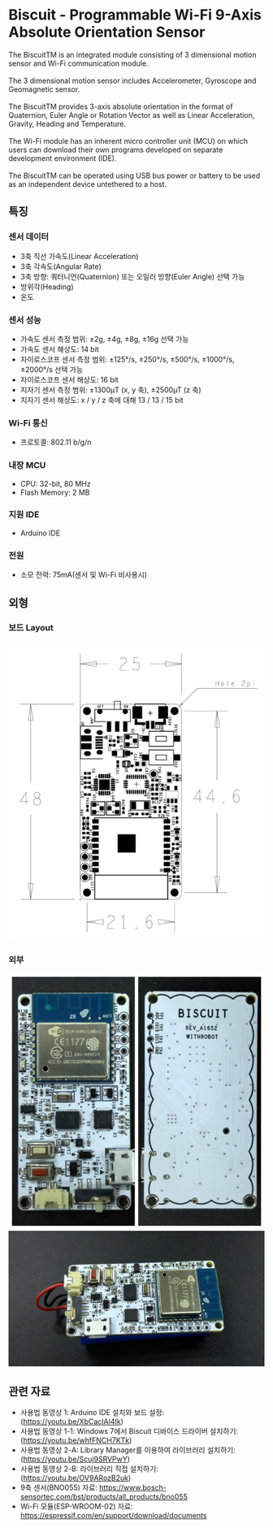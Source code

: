 # Biscuit - Programmable Wi-Fi 9-Axis Absolute Orientation Sensor
The BiscuitTM is an integrated module consisting of 3 dimensional motion sensor and Wi-Fi communication module.</br></br>
The 3 dimensional motion sensor includes Accelerometer, Gyroscope and Geomagnetic sensor. </br></br>
The BiscuitTM provides 3-axis absolute orientation in the format of Quaternion, Euler Angle or Rotation Vector as well as Linear Acceleration, Gravity, Heading and Temperature.</br></br>
The Wi-Fi module has an inherent micro controller unit (MCU) on which users can download their own programs developed on separate development environment (IDE).</br></br>
The BiscuitTM can be operated using USB bus power or battery to be used as an independent device untethered to a host.</br>


## 특징
### 센서 데이터
* 3축 직선 가속도(Linear Acceleration)
* 3축 각속도(Angular Rate)
* 3축 방향: 쿼터니언(Quaternion) 또는 오일러 방향(Euler Angle) 선택 가능
* 방위각(Heading)
* 온도

### 센서 성능
* 가속도 센서 측정 범위: ±2g, ±4g, ±8g, ±16g 선택 가능
* 가속도 센서 해상도: 14 bit
* 자이로스코프 센서 측정 범위: ±125°/s, ±250°/s, ±500°/s, ±1000°/s, ±2000°/s 선택 가능
* 자이로스코프 센서 해상도: 16 bit
* 지자기 센서 측정 범위: ±1300µT (x, y 축), ±2500µT (z 축)
* 지자기 센서 해상도: x / y / z 축에 대해 13 / 13 / 15 bit

### Wi-Fi 통신
* 프로토콜: 802.11 b/g/n

### 내장 MCU
* CPU: 32-bit, 80 MHz
* Flash Memory: 2 MB

### 지원 IDE
* Arduino IDE

### 전원
* 소모 전력: 75mA(센서 및 Wi-Fi 비사용시)

## 외형

### 보드 Layout
![ScreenShot](Images/Layout.PNG)

### 외부
![ScreenShot](Images/Biscuit.jpg)
![ScreenShot](Images/Biscuit_Battery.jpg)

## 관련 자료
* 사용법 동영상 1: Arduino IDE 설치와 보드 설정: (https://youtu.be/XbCacIAl4Ik)
* 사용법 동영상 1-1: Windows 7에서 Biscuit 디바이스 드라이버 설치하기: (https://youtu.be/whfFNCH7KTk)
* 사용법 동영상 2-A: Library Manager를 이용하여 라이브러리 설치하기: (https://youtu.be/Scuj9SRVPwY)
* 사용법 동영상 2-B: 라이브러리 직접 설치하기: (https://youtu.be/OV9ARozB2uk)
* 9축 센서(BNO055) 자료: https://www.bosch-sensortec.com/bst/products/all_products/bno055
* Wi-Fi 모듈(ESP-WROOM-02) 자료: https://espressif.com/en/support/download/documents


